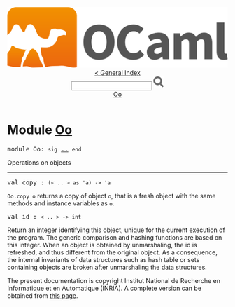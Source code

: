 <!-- ((! set title API !)) ((! set documentation !)) ((! set api !)) ((! set nobreadcrumb !)) -->
<div class="content api"><header><nav class="toc brand"><a class="brand" href="https://ocaml.org/"><img src="colour-logo-gray.svg" class="svg" alt="OCaml"></a></nav><nav class="toc"><a href="index.html">&lt; General Index</a><div class="api_search"><input type="text" name="apisearch" id="api_search" oninput="mySearch(false);" onkeypress="this.oninput();" onclick="this.oninput();" onpaste="this.oninput();">
<img src="search_icon.svg" alt="Search" class="svg" onclick="mySearch(false)"></div>
<div id="search_results"></div><div class="toc_title"><a href="#top">Oo</a></div><ul></ul></nav></header>

<h1>Module <a href="type_Oo.html">Oo</a></h1>

<pre><span id="MODULEOo"><span class="keyword">module</span> Oo</span>: <code class="code"><span class="keyword">sig</span></code> <a href="Oo.html">..</a> <code class="code"><span class="keyword">end</span></code></pre><div class="info module top">
<div class="info-desc">
<p>Operations on objects</p>
</div>
</div>
<hr width="100%">

<pre><span id="VALcopy"><span class="keyword">val</span> copy</span> : <code class="type">(&lt; .. &gt; as 'a) -&gt; 'a</code></pre><div class="info ">
<div class="info-desc">
<p><code class="code"><span class="constructor">Oo</span>.copy&nbsp;o</code> returns a copy of object <code class="code">o</code>, that is a fresh
   object with the same methods and instance variables as <code class="code">o</code>.</p>
</div>
</div>

<pre><span id="VALid"><span class="keyword">val</span> id</span> : <code class="type">&lt; .. &gt; -&gt; int</code></pre><div class="info ">
<div class="info-desc">
<p>Return an integer identifying this object, unique for
    the current execution of the program. The generic comparison
    and hashing functions are based on this integer. When an object
    is obtained by unmarshaling, the id is refreshed, and thus
    different from the original object. As a consequence, the internal
    invariants of data structures such as hash table or sets containing
    objects are broken after unmarshaling the data structures.</p>
</div>
</div>

<div class="copyright">The present documentation is copyright Institut National de Recherche en Informatique et en Automatique (INRIA). A complete version can be obtained from <a href="http://caml.inria.fr/pub/docs/manual-ocaml/">this page</a>.</div></div>